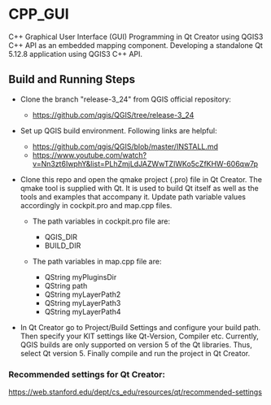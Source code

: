 # CPP_GUI
C++ Graphical User Interface (GUI) Programming in Qt Creator using QGIS3 C++ API as an embedded mapping component. 
Developing a standalone Qt 5.12.8 application using QGIS3 C++ API.

## Build and Running Steps
- Clone the branch "release-3_24" from QGIS official repository:
    - https://github.com/qgis/QGIS/tree/release-3_24

- Set up QGIS build environment. Following links are helpful:
    - https://github.com/qgis/QGIS/blob/master/INSTALL.md
    - https://www.youtube.com/watch?v=Nn3zt6IwphY&list=PLhZmjLdJAZWwTZIWKo5cZfKHW-606qw7p

- Clone this repo and open the qmake project (.pro) file in Qt Creator. The qmake tool is supplied with Qt. It is used to build Qt itself as well as the tools and examples that accompany it. Update path variable values accordingly in cockpit.pro and map.cpp files. 
    - The path variables in cockpit.pro file are:
        - QGIS_DIR 
        - BUILD_DIR

    - The path variables in map.cpp file are:
        - QString myPluginsDir
        - QString path
        - QString myLayerPath2
        - QString myLayerPath3
        - QString myLayerPath4 

- In Qt Creator go to Project/Build Settings and configure your build path. Then specify your KIT settings like Qt-Version, Compiler etc. Currently, QGIS builds are only supported on version 5 of the Qt libraries. Thus, select Qt version 5.
Finally compile and run the project in Qt Creator. 

### Recommended settings for Qt Creator:
https://web.stanford.edu/dept/cs_edu/resources/qt/recommended-settings
